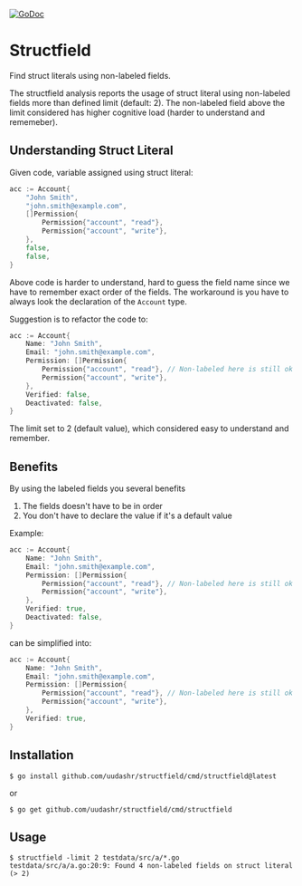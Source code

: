 [![GoDoc](https://godoc.org/github.com/uudashr/structfield?status.svg)](https://godoc.org/github.com/uudashr/structfield)
# Structfield
Find struct literals using non-labeled fields.

The structfield analysis reports the usage of struct literal using non-labeled fields more than defined limit (default: 2). The non-labeled field above the limit considered has higher cognitive load (harder to understand and rememeber).

## Understanding Struct Literal

Given code, variable assigned using struct literal:
```go
acc := Account{
    "John Smith",
    "john.smith@example.com",
    []Permission{
        Permission{"account", "read"},
        Permission{"account", "write"},
    },
    false,
    false,
}
```

Above code is harder to understand, hard to guess the field name since we have to remember exact order of the fields. The workaround is you have to always look the declaration of the `Account` type.

Suggestion is to refactor the code to:
```go
acc := Account{
    Name: "John Smith",
    Email: "john.smith@example.com",
    Permission: []Permission{
        Permission{"account", "read"}, // Non-labeled here is still ok
        Permission{"account", "write"},
    },
    Verified: false,
    Deactivated: false,
}
```

The limit set to 2 (default value), which considered easy to understand and remember.

## Benefits
By using the labeled fields you several benefits

1. The fields doesn't have to be in order
2. You don't have to declare the value if it's a default value

Example:
```go
acc := Account{
    Name: "John Smith",
    Email: "john.smith@example.com",
    Permission: []Permission{
        Permission{"account", "read"}, // Non-labeled here is still ok
        Permission{"account", "write"},
    },
    Verified: true,
    Deactivated: false,
}
```

can be simplified into:
```go
acc := Account{
    Name: "John Smith",
    Email: "john.smith@example.com",
    Permission: []Permission{
        Permission{"account", "read"}, // Non-labeled here is still ok
        Permission{"account", "write"},
    },
    Verified: true,
}
```

## Installation
```
$ go install github.com/uudashr/structfield/cmd/structfield@latest
```

or

```
$ go get github.com/uudashr/structfield/cmd/structfield
```

## Usage

```
$ structfield -limit 2 testdata/src/a/*.go
testdata/src/a/a.go:20:9: Found 4 non-labeled fields on struct literal (> 2)
```